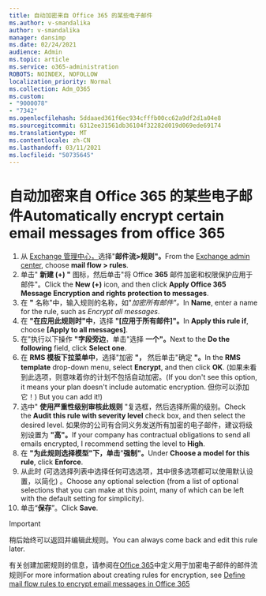 ```yaml
---
title: 自动加密来自 Office 365 的某些电子邮件
ms.author: v-smandalika
author: v-smandalika
manager: dansimp
ms.date: 02/24/2021
audience: Admin
ms.topic: article
ms.service: o365-administration
ROBOTS: NOINDEX, NOFOLLOW
localization_priority: Normal
ms.collection: Adm_O365
ms.custom:
- "9000078"
- "7342"
ms.openlocfilehash: 5ddaaed361f6ec934cfffb00cc62a9df2d1a04e8
ms.sourcegitcommit: 6312ee31561db36104f32282d019d069ede69174
ms.translationtype: MT
ms.contentlocale: zh-CN
ms.lasthandoff: 03/11/2021
ms.locfileid: "50735645"
---
```

# <a name="automatically-encrypt-certain-email-messages-from-office-365"></a><span data-ttu-id="3f789-102">自动加密来自 Office 365 的某些电子邮件</span><span class="sxs-lookup"><span data-stu-id="3f789-102">Automatically encrypt certain email messages from office 365</span></span>

1. <span data-ttu-id="3f789-103">从 [Exchange 管理中心，](https://outlook.office365.com/ecp/)选择"**邮件流>规则"。**</span><span class="sxs-lookup"><span data-stu-id="3f789-103">From the [Exchange admin center](https://outlook.office365.com/ecp/), choose **mail flow > rules**.</span></span> 
2. <span data-ttu-id="3f789-104">单击" **新建 (+) "** 图标，然后单击"将 Office **365** 邮件加密和权限保护应用于邮件"。</span><span class="sxs-lookup"><span data-stu-id="3f789-104">Click the **New (+)** icon, and then click **Apply Office 365 Message Encryption and rights protection to messages**.</span></span>
3. <span data-ttu-id="3f789-105">在 **"** 名称"中，输入规则的名称，如"*加密所有邮件"。*</span><span class="sxs-lookup"><span data-stu-id="3f789-105">In **Name**, enter a name for the rule, such as *Encrypt all messages*.</span></span>
4. <span data-ttu-id="3f789-106">在 **"在应用此规则时"中**，选择 **"[应用于所有邮件]"。**</span><span class="sxs-lookup"><span data-stu-id="3f789-106">In **Apply this rule if**, choose **[Apply to all messages]**.</span></span> 
5. <span data-ttu-id="3f789-107">在"执行以下操作 **"字段旁边**，单击"选择 **一个"。**</span><span class="sxs-lookup"><span data-stu-id="3f789-107">Next to the **Do the following** field, click **Select one**.</span></span> 
6. <span data-ttu-id="3f789-108">在 **RMS 模板下拉菜单中**，选择"加密 **"，** 然后单击"确定 **"。**</span><span class="sxs-lookup"><span data-stu-id="3f789-108">In the **RMS template** drop-down menu, select **Encrypt**, and then click **OK**.</span></span> <span data-ttu-id="3f789-109"> (如果未看到此选项，则意味着你的计划不包括自动加密。</span><span class="sxs-lookup"><span data-stu-id="3f789-109">(If you don't see this option, it means your plan doesn't include automatic encryption.</span></span> <span data-ttu-id="3f789-110">但你可以添加它！) </span><span class="sxs-lookup"><span data-stu-id="3f789-110">But you can add it!)</span></span>
7. <span data-ttu-id="3f789-111">选中" **使用严重性级别审核此规则** "复选框，然后选择所需的级别。</span><span class="sxs-lookup"><span data-stu-id="3f789-111">Check the **Audit this rule with severity level** check box, and then select the desired level.</span></span> <span data-ttu-id="3f789-112">如果你的公司有合同义务发送所有加密的电子邮件，建议将级别设置为 **"高"。**</span><span class="sxs-lookup"><span data-stu-id="3f789-112">If your company has contractual obligations to send all emails encrypted, I recommend setting the level to **High**.</span></span>
8. <span data-ttu-id="3f789-113">在 **"为此规则选择模型"下，单击**"**强制"。**</span><span class="sxs-lookup"><span data-stu-id="3f789-113">Under **Choose a model for this rule**, click **Enforce**.</span></span> 
9. <span data-ttu-id="3f789-114">从此时 (可选选择列表中选择任何可选选项，其中很多选项都可以使用默认设置，以简化) 。</span><span class="sxs-lookup"><span data-stu-id="3f789-114">Choose any optional selection (from a list of optional selections that you can make at this point, many of which can be left with the default setting for simplicity).</span></span>
10. <span data-ttu-id="3f789-115">单击“**保存**”。</span><span class="sxs-lookup"><span data-stu-id="3f789-115">Click **Save**.</span></span>

> [!IMPORTANT]
> <span data-ttu-id="3f789-116">稍后始终可以返回并编辑此规则。</span><span class="sxs-lookup"><span data-stu-id="3f789-116">You can always come back and edit this rule later.</span></span>

<span data-ttu-id="3f789-117">有关创建加密规则的信息，请参阅在[Office 365](https://docs.microsoft.com/microsoft-365/compliance/define-mail-flow-rules-to-encrypt-email)中定义用于加密电子邮件的邮件流规则</span><span class="sxs-lookup"><span data-stu-id="3f789-117">For more information about creating rules for encryption, see [Define mail flow rules to encrypt email messages in Office 365](https://docs.microsoft.com/microsoft-365/compliance/define-mail-flow-rules-to-encrypt-email)</span></span>

